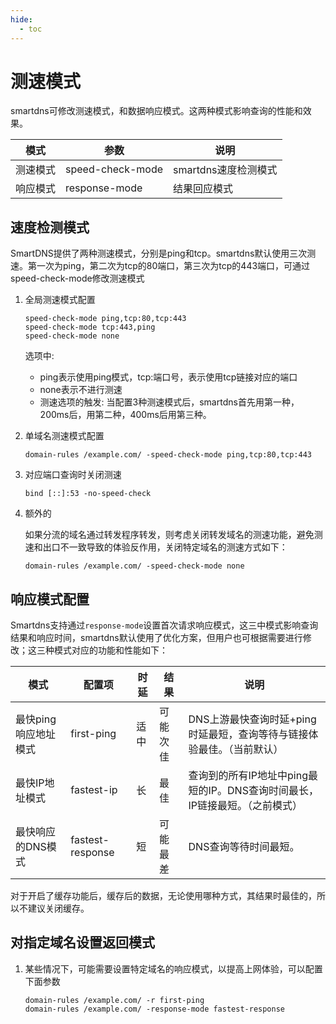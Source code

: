 ```yaml
---
hide:
  - toc
---
```


# 测速模式

smartdns可修改测速模式，和数据响应模式。这两种模式影响查询的性能和效果。

|模式|参数|说明|
|---|---|---
|测速模式|speed-check-mode|smartdns速度检测模式
|响应模式|response-mode|结果回应模式|

## 速度检测模式

SmartDNS提供了两种测速模式，分别是ping和tcp。smartdns默认使用三次测速。第一次为ping，第二次为tcp的80端口，第三次为tcp的443端口，可通过speed-check-mode修改测速模式

1. 全局测速模式配置

    ```shell
    speed-check-mode ping,tcp:80,tcp:443
    speed-check-mode tcp:443,ping
    speed-check-mode none
    ```

    选项中:

    * ping表示使用ping模式，tcp:端口号，表示使用tcp链接对应的端口
    * none表示不进行测速
    * 测速选项的触发: 当配置3种测速模式后，smartdns首先用第一种，200ms后，用第二种，400ms后用第三种。

1. 单域名测速模式配置

    ```shell
    domain-rules /example.com/ -speed-check-mode ping,tcp:80,tcp:443
    ```

1. 对应端口查询时关闭测速

    ```shell
    bind [::]:53 -no-speed-check
    ```

1. 额外的

    如果分流的域名通过转发程序转发，则考虑关闭转发域名的测速功能，避免测速和出口不一致导致的体验反作用，关闭特定域名的测速方式如下：

    ```shell
    domain-rules /example.com/ -speed-check-mode none
    ```

## 响应模式配置

Smartdns支持通过`response-mode`设置首次请求响应模式，这三中模式影响查询结果和响应时间，smartdns默认使用了优化方案，但用户也可根据需要进行修改；这三种模式对应的功能和性能如下：

|模式|配置项|时延|结果|说明
|---|---|---|---|---
|最快ping响应地址模式|first-ping|适中|可能次佳|DNS上游最快查询时延+ping时延最短，查询等待与链接体验最佳。（当前默认）
|最快IP地址模式|fastest-ip|长|最佳|查询到的所有IP地址中ping最短的IP。DNS查询时间最长，IP链接最短。（之前模式）
|最快响应的DNS模式|fastest-response|短|可能最差|DNS查询等待时间最短。

对于开启了缓存功能后，缓存后的数据，无论使用哪种方式，其结果时最佳的，所以不建议关闭缓存。

## 对指定域名设置返回模式

 1. 某些情况下，可能需要设置特定域名的响应模式，以提高上网体验，可以配置下面参数

    ```shell
    domain-rules /example.com/ -r first-ping
    domain-rules /example.com/ -response-mode fastest-response
    ```
